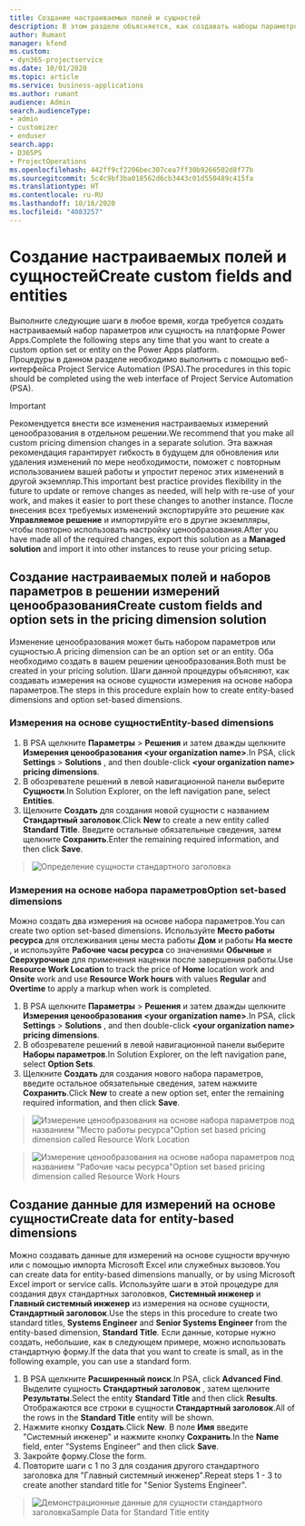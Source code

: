 ```yaml
---
title: Создание настраиваемых полей и сущностей
description: В этом разделе объясняется, как создавать наборы параметров и сущности в вашем собственном решении на платформе Power Apps.
author: Rumant
manager: kfend
ms.custom:
- dyn365-projectservice
ms.date: 10/01/2020
ms.topic: article
ms.service: business-applications
ms.author: rumant
audience: Admin
search.audienceType:
- admin
- customizer
- enduser
search.app:
- D365PS
- ProjectOperations
ms.openlocfilehash: 442ff9cf2206bec307cea7ff30b9266502d8f77b
ms.sourcegitcommit: 5c4c9bf3ba018562d6cb3443c01d550489c415fa
ms.translationtype: HT
ms.contentlocale: ru-RU
ms.lasthandoff: 10/16/2020
ms.locfileid: "4083257"
---
```

# <a name="create-custom-fields-and-entities"></a><span data-ttu-id="b60e0-103">Создание настраиваемых полей и сущностей</span><span class="sxs-lookup"><span data-stu-id="b60e0-103">Create custom fields and entities</span></span> 

<span data-ttu-id="b60e0-104">Выполните следующие шаги в любое время, когда требуется создать настраиваемый набор параметров или сущность на платформе Power Apps.</span><span class="sxs-lookup"><span data-stu-id="b60e0-104">Complete the following steps any time that you want to create a custom option set or entity on the Power Apps platform.</span></span>  
<span data-ttu-id="b60e0-105">Процедуры в данном разделе необходимо выполнить с помощью веб-интерфейса Project Service Automation (PSA).</span><span class="sxs-lookup"><span data-stu-id="b60e0-105">The procedures in this topic should be completed using the web interface of Project Service Automation (PSA).</span></span>

> [!IMPORTANT]
> <span data-ttu-id="b60e0-106">Рекомендуется внести все изменения настраиваемых измерений ценообразования в отдельном решении.</span><span class="sxs-lookup"><span data-stu-id="b60e0-106">We recommend that you make all custom pricing dimension changes in a separate solution.</span></span> <span data-ttu-id="b60e0-107">Эта важная рекомендация гарантирует гибкость в будущем для обновления или удаления изменений по мере необходимости, поможет с повторным использованием вашей работы и упростит перенос этих изменений в другой экземпляр.</span><span class="sxs-lookup"><span data-stu-id="b60e0-107">This important best practice provides flexibility in the future to update or remove changes as needed, will help with re-use of your work, and makes it easier to port these changes to another instance.</span></span> <span data-ttu-id="b60e0-108">После внесения всех требуемых изменений экспортируйте это решение как **Управляемое решение** и импортируйте его в другие экземпляры, чтобы повторно использовать настройку ценообразования.</span><span class="sxs-lookup"><span data-stu-id="b60e0-108">After you have made all of the required changes, export this solution as a **Managed solution** and import it into other instances to reuse your pricing setup.</span></span>

  
## <a name="create-custom-fields-and-option-sets-in-the-pricing-dimension-solution"></a><span data-ttu-id="b60e0-109">Создание настраиваемых полей и наборов параметров в решении измерений ценообразования</span><span class="sxs-lookup"><span data-stu-id="b60e0-109">Create custom fields and option sets in the pricing dimension solution</span></span>

<span data-ttu-id="b60e0-110">Изменение ценообразования может быть набором параметров или сущностью.</span><span class="sxs-lookup"><span data-stu-id="b60e0-110">A pricing dimension can be an option set or an entity.</span></span> <span data-ttu-id="b60e0-111">Оба необходимо создать в вашем решении ценообразования.</span><span class="sxs-lookup"><span data-stu-id="b60e0-111">Both must be created in your pricing solution.</span></span> <span data-ttu-id="b60e0-112">Шаги данной процедуры объясняют, как создавать измерения на основе сущности измерения на основе набора параметров.</span><span class="sxs-lookup"><span data-stu-id="b60e0-112">The steps in this procedure explain how to create entity-based dimensions and option set-based dimensions.</span></span>

### <a name="entity-based-dimensions"></a><span data-ttu-id="b60e0-113">Измерения на основе сущности</span><span class="sxs-lookup"><span data-stu-id="b60e0-113">Entity-based dimensions</span></span>

1. <span data-ttu-id="b60e0-114">В PSA щелкните **Параметры** > **Решения** и затем дважды щелкните **Измерения ценообразования \<your organization name>**.</span><span class="sxs-lookup"><span data-stu-id="b60e0-114">In PSA, click **Settings** > **Solutions** , and then double-click **\<your organization name> pricing dimensions**.</span></span>
2. <span data-ttu-id="b60e0-115">В обозревателе решений в левой навигационной панели выберите **Сущности**.</span><span class="sxs-lookup"><span data-stu-id="b60e0-115">In Solution Explorer, on the left navigation pane, select **Entities**.</span></span>
3. <span data-ttu-id="b60e0-116">Щелкните **Создать** для создания новой сущности с названием **Стандартный заголовок**.</span><span class="sxs-lookup"><span data-stu-id="b60e0-116">Click **New** to create a new entity called **Standard Title**.</span></span> <span data-ttu-id="b60e0-117">Введите остальные обязательные сведения, затем щелкните **Сохранить**.</span><span class="sxs-lookup"><span data-stu-id="b60e0-117">Enter the remaining required information, and then click **Save**.</span></span>

> ![Определение сущности стандартного заголовка](media/Standard-Title-entity-definition.png)


### <a name="option-set-based-dimensions"></a><span data-ttu-id="b60e0-119">Измерения на основе набора параметров</span><span class="sxs-lookup"><span data-stu-id="b60e0-119">Option set-based dimensions</span></span> 
<span data-ttu-id="b60e0-120">Можно создать два измерения на основе набора параметров.</span><span class="sxs-lookup"><span data-stu-id="b60e0-120">You can create two option set-based dimensions.</span></span> <span data-ttu-id="b60e0-121">Используйте **Место работы ресурса** для отслеживания цены места работы **Дом** и работы **На месте** , и используйте **Рабочие часы ресурса** со значениями **Обычные** и **Сверхурочные** для применения наценки после завершения работы.</span><span class="sxs-lookup"><span data-stu-id="b60e0-121">Use **Resource Work Location** to track the price of **Home** location work and **Onsite** work and use **Resource Work hours** with values **Regular** and **Overtime** to apply a markup when work is completed.</span></span>


1. <span data-ttu-id="b60e0-122">В PSA щелкните **Параметры** > **Решения** и затем дважды щелкните **Измерения ценообразования \<your organization name>**.</span><span class="sxs-lookup"><span data-stu-id="b60e0-122">In PSA, click **Settings** > **Solutions** , and then double-click  **\<your organization name> pricing dimensions**.</span></span> 
2. <span data-ttu-id="b60e0-123">В обозревателе решений в левой навигационной панели выберите **Наборы параметров**.</span><span class="sxs-lookup"><span data-stu-id="b60e0-123">In Solution Explorer, on the left navigation pane, select  **Option Sets**.</span></span> 
3. <span data-ttu-id="b60e0-124">Щелкните **Создать** для создания нового набора параметров, введите остальное обязательные сведения, затем нажмите **Сохранить**.</span><span class="sxs-lookup"><span data-stu-id="b60e0-124">Click **New** to create a new option set, enter the remaining required information, and then click **Save**.</span></span>

> ![<span data-ttu-id="b60e0-125">Измерение ценообразования на основе набора параметров под названием "Место работы ресурса"</span><span class="sxs-lookup"><span data-stu-id="b60e0-125">Option set based pricing dimension called Resource Work Location</span></span> ](media/Option-set-PD-called-Resource-Work-Location.png)

> ![<span data-ttu-id="b60e0-126">Измерение ценообразования на основе набора параметров под названием "Рабочие часы ресурса"</span><span class="sxs-lookup"><span data-stu-id="b60e0-126">Option set based pricing dimension called Resource Work Hours</span></span> ](media/Option-set-PD-called-Resource-Work-Hours.PNG)


## <a name="create-data-for-entity-based-dimensions"></a><span data-ttu-id="b60e0-127">Создание данные для измерений на основе сущности</span><span class="sxs-lookup"><span data-stu-id="b60e0-127">Create data for entity-based dimensions</span></span>

<span data-ttu-id="b60e0-128">Можно создавать данные для измерений на основе сущности вручную или с помощью импорта Microsoft Excel или служебных вызовов.</span><span class="sxs-lookup"><span data-stu-id="b60e0-128">You can create data for entity-based dimensions manually, or by using Microsoft Excel import or service calls.</span></span> <span data-ttu-id="b60e0-129">Используйте шаги в этой процедуре для создания двух стандартных заголовков, **Системный инженер** и **Главный системный инженер** из измерения на основе сущности, **Стандартный заголовок**.</span><span class="sxs-lookup"><span data-stu-id="b60e0-129">Use the steps in this procedure to create two standard titles, **Systems Engineer** and **Senior Systems Engineer** from the entity-based dimension, **Standard Title**.</span></span> <span data-ttu-id="b60e0-130">Если данные, которые нужно создать, небольшие, как в следующем примере, можно использовать стандартную форму.</span><span class="sxs-lookup"><span data-stu-id="b60e0-130">If the data that you want to create is small, as in the following example, you can use a standard form.</span></span>

1. <span data-ttu-id="b60e0-131">В PSA щелкните **Расширенный поиск**.</span><span class="sxs-lookup"><span data-stu-id="b60e0-131">In PSA, click **Advanced Find**.</span></span> <span data-ttu-id="b60e0-132">Выделите сущность **Стандартный заголовок** , затем щелкните **Результаты**.</span><span class="sxs-lookup"><span data-stu-id="b60e0-132">Select the entity **Standard Title** and then click **Results**.</span></span> <span data-ttu-id="b60e0-133">Отображаются все строки в сущности **Стандартный заголовок**.</span><span class="sxs-lookup"><span data-stu-id="b60e0-133">All of the rows in the **Standard Title** entity will be shown.</span></span>
2. <span data-ttu-id="b60e0-134">Нажмите кнопку **Создать**.</span><span class="sxs-lookup"><span data-stu-id="b60e0-134">Click **New**.</span></span> <span data-ttu-id="b60e0-135">В поле **Имя** введите "Системный инженер" и нажмите кнопку **Сохранить**.</span><span class="sxs-lookup"><span data-stu-id="b60e0-135">In the **Name** field, enter "Systems Engineer" and then click **Save**.</span></span>
3. <span data-ttu-id="b60e0-136">Закройте форму.</span><span class="sxs-lookup"><span data-stu-id="b60e0-136">Close the form.</span></span> 
4. <span data-ttu-id="b60e0-137">Повторите шаги с 1 по 3 для создания другого стандартного заголовка для "Главный системный инженер".</span><span class="sxs-lookup"><span data-stu-id="b60e0-137">Repeat steps 1 - 3 to create another standard title for "Senior Systems Engineer".</span></span>

> ![<span data-ttu-id="b60e0-138">Демонстрационные данные для сущности стандартного заголовка</span><span class="sxs-lookup"><span data-stu-id="b60e0-138">Sample Data for Standard Title entity</span></span> ](media/ST-data.png)


